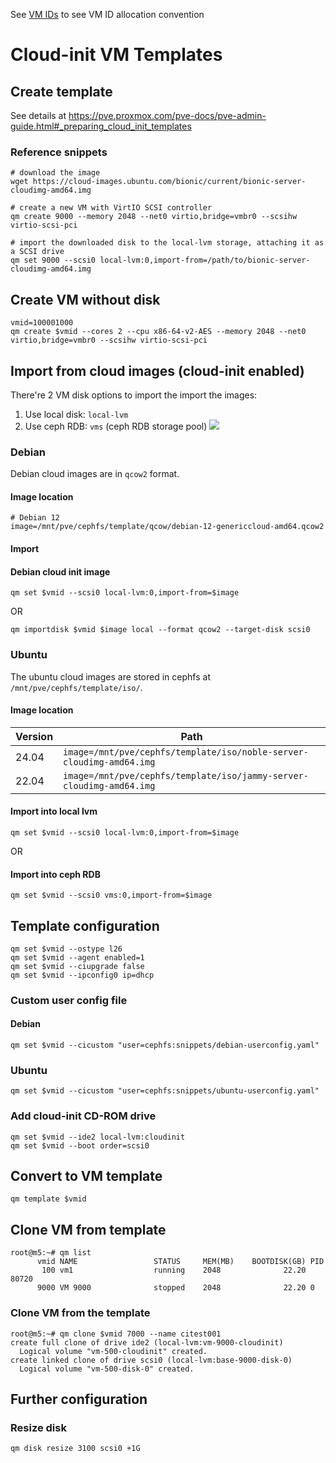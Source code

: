 
See [VM IDs](../README.md#vm-id-allocation) to see VM ID allocation convention

# Cloud-init VM Templates

## Create template

See details at https://pve.proxmox.com/pve-docs/pve-admin-guide.html#_preparing_cloud_init_templates



### Reference snippets

```shell
# download the image
wget https://cloud-images.ubuntu.com/bionic/current/bionic-server-cloudimg-amd64.img

# create a new VM with VirtIO SCSI controller
qm create 9000 --memory 2048 --net0 virtio,bridge=vmbr0 --scsihw virtio-scsi-pci

# import the downloaded disk to the local-lvm storage, attaching it as a SCSI drive
qm set 9000 --scsi0 local-lvm:0,import-from=/path/to/bionic-server-cloudimg-amd64.img
```

## Create VM without disk

```shell
vmid=100001000
qm create $vmid --cores 2 --cpu x86-64-v2-AES --memory 2048 --net0 virtio,bridge=vmbr0 --scsihw virtio-scsi-pci
```



## Import from cloud images (cloud-init enabled)


There're 2 VM disk options to import the import the images:
1. Use local disk: `local-lvm`
2. Use ceph RDB: `vms` (ceph RDB storage pool)
![](PVE%20storage%20pools.png)


### Debian
Debian cloud images are in `qcow2` format.


#### Image location

```shell
# Debian 12
image=/mnt/pve/cephfs/template/qcow/debian-12-genericcloud-amd64.qcow2
```

#### Import
#### Debian cloud init image
```shell
qm set $vmid --scsi0 local-lvm:0,import-from=$image
```

OR
```shell
qm importdisk $vmid $image local --format qcow2 --target-disk scsi0
```




### Ubuntu

The ubuntu cloud images are stored in cephfs at `/mnt/pve/cephfs/template/iso/`.
#### Image location

| Version | Path                                                                 |
| ------- | -------------------------------------------------------------------- |
| 24.04   | `image=/mnt/pve/cephfs/template/iso/noble-server-cloudimg-amd64.img` |
| 22.04   | `image=/mnt/pve/cephfs/template/iso/jammy-server-cloudimg-amd64.img` |

#### Import into local lvm

```shell
qm set $vmid --scsi0 local-lvm:0,import-from=$image
```

OR
#### Import into ceph RDB
```shell
qm set $vmid --scsi0 vms:0,import-from=$image
```


## Template configuration

```shell
qm set $vmid --ostype l26
qm set $vmid --agent enabled=1
qm set $vmid --ciupgrade false
qm set $vmid --ipconfig0 ip=dhcp
```

### Custom user config file


#### Debian
```shell
qm set $vmid --cicustom "user=cephfs:snippets/debian-userconfig.yaml"
```


### Ubuntu
```shell
qm set $vmid --cicustom "user=cephfs:snippets/ubuntu-userconfig.yaml"
```



### Add cloud-init CD-ROM drive
```shell
qm set $vmid --ide2 local-lvm:cloudinit
qm set $vmid --boot order=scsi0
```


## Convert to VM template
```shell
qm template $vmid
```

## Clone VM from template
```shell
root@m5:~# qm list
      vmid NAME                 STATUS     MEM(MB)    BOOTDISK(GB) PID
       100 vm1                  running    2048              22.20 80720
      9000 VM 9000              stopped    2048              22.20 0
```

### Clone VM from the template

```shell
root@m5:~# qm clone $vmid 7000 --name citest001
create full clone of drive ide2 (local-lvm:vm-9000-cloudinit)
  Logical volume "vm-500-cloudinit" created.
create linked clone of drive scsi0 (local-lvm:base-9000-disk-0)
  Logical volume "vm-500-disk-0" created.
```

## Further configuration

### Resize disk
```shell
qm disk resize 3100 scsi0 +1G
```